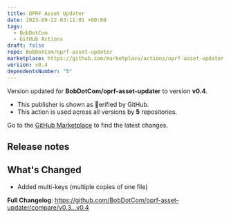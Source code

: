 ```yaml
---
title: OPRF Asset Updater
date: 2023-09-22 03:11:01 +00:00
tags:
  - BobDotCom
  - GitHub Actions
draft: false
repo: BobDotCom/oprf-asset-updater
marketplace: https://github.com/marketplace/actions/oprf-asset-updater
version: v0.4
dependentsNumber: "5"
---
```



Version updated for **BobDotCom/oprf-asset-updater** to version **v0.4**.
- This publisher is shown as erified by GitHub.
- This action is used across all versions by **5** repositories.

Go to the [GitHub Marketplace](https://github.com/marketplace/actions/oprf-asset-updater) to find the latest changes.

## Release notes

## What's Changed
- Added multi-keys (multiple copies of one file)

**Full Changelog**: https://github.com/BobDotCom/oprf-asset-updater/compare/v0.3...v0.4
